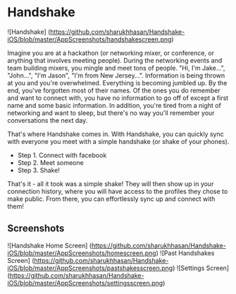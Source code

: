 # Handshake

![Handshake] (https://github.com/sharukhhasan/Handshake-iOS/blob/master/AppScreenshots/handshakescreen.png)

Imagine you are at a hackathon (or networking mixer, or conference, or anything that involves meeting people). During the networking events and team building mixers, you mingle and meet tons of people. "Hi, I'm Jake...", "John...", "I'm Jason", "I'm from New Jersey...". Information is being thrown at you and you're overwhelmed. Everything is becoming jumbled up. By the end, you've forgotten most of their names. Of the ones you do remember and want to connect with, you have no information to go off of except a first name and some basic information. In addition, you're tired from a night of networking and want to sleep, but there's no way you'll remember your conversations the next day.

That's where Handshake comes in. With Handshake, you can quickly sync with everyone you meet with a simple handshake (or shake of your phones). 

* Step 1. Connect with facebook
* Step 2. Meet someone
* Step 3. Shake!

That's it - all it took was a simple shake! They will then show up in your connection history, where you will have access to the profiles they chose to make public. From there, you can effortlessly sync up and connect with them! 

## Screenshots

![Handshake Home Screen] (https://github.com/sharukhhasan/Handshake-iOS/blob/master/AppScreenshots/homescreen.png) ![Past Handshakes Screen] (https://github.com/sharukhhasan/Handshake-iOS/blob/master/AppScreenshots/pastshakesscreen.png) ![Settings Screen] (https://github.com/sharukhhasan/Handshake-iOS/blob/master/AppScreenshots/settingsscreen.png)

